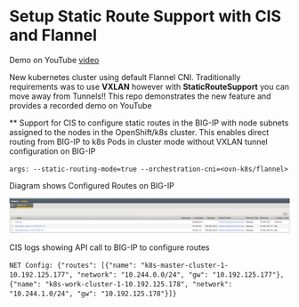 # Setup Static Route Support with CIS and Flannel

Demo on YouTube [video]()

New kubernetes cluster using default Flannel CNI. Traditionally requirements was to use **VXLAN** however with **StaticRouteSupport** you can move away from Tunnels!! This repo demonstrates the new feature and provides a recorded demo on YouTube

** Support for CIS to configure static routes in the BIG-IP with node subnets assigned to the nodes in the OpenShift/k8s cluster. This enables direct routing from BIG-IP to k8s Pods in cluster mode without VXLAN tunnel configuration on BIG-IP

``
args:
  --static-routing-mode=true
  --orchestration-cni=<ovn-k8s/flannel>
``

Diagram shows Configured Routes on BIG-IP

![Routes](https://github.com/mdditt2000/kubernetes-1-31/blob/main/staticroutesupport/flannel/picture/2024-11-11_15-24-09.png)

CIS logs showing API call to BIG-IP to configure routes

``
NET Config: {"routes": [{"name": "k8s-master-cluster-1-10.192.125.177", "network": "10.244.0.0/24", "gw": "10.192.125.177"}, {"name": "k8s-work-cluster-1-10.192.125.178", "network": "10.244.1.0/24", "gw": "10.192.125.178"}]}
``